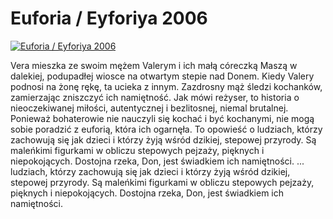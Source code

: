 Euforia / Eyforiya 2006 
=============
[![Euforia / Eyforiya 2006 ](http://vidos.pl/images/player.gif)](http://vidos.pl/euforia-eyforiya-2006)

 Vera mieszka ze swoim mężem Valerym i ich małą córeczką Maszą w dalekiej, podupadłej wiosce na otwartym stepie nad Donem. Kiedy Valery podnosi na żonę rękę, ta ucieka z innym. Zazdrosny mąż śledzi kochanków, zamierzając zniszczyć ich namiętność. Jak mówi reżyser, to historia o nieoczekiwanej miłości, autentycznej i bezlitosnej, niemal brutalnej. Ponieważ bohaterowie nie nauczyli się kochać i być kochanymi, nie mogą sobie poradzić z euforią, która ich ogarnęła. To opowieść o ludziach, którzy zachowują się jak dzieci i którzy żyją wśród dzikiej, stepowej przyrody. Są maleńkimi figurkami w obliczu stepowych pejzaży, pięknych i niepokojących. Dostojna rzeka, Don, jest świadkiem ich namiętności.  ... ludziach, którzy zachowują się jak dzieci i którzy żyją wśród dzikiej, stepowej przyrody. Są maleńkimi figurkami w obliczu stepowych pejzaży, pięknych i niepokojących. Dostojna rzeka, Don, jest świadkiem ich namiętności.
